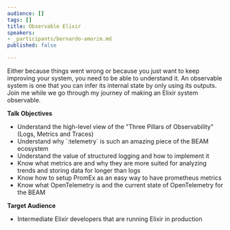 ```yaml
---
audience: []
tags: []
title: Observable Elixir
speakers:
- _participants/bernardo-amorim.md
published: false

---
```

Either because things went wrong or because you just want to keep improving your system, you need to be able to understand it. An observable system is one that you can infer its internal state by only using its outputs. Join me while we go through my journey of making an Elixir system observable.

**Talk Objectives**

* Understand the high-level view of the "Three Pillars of Observability" (Logs, Metrics and Traces)
* Understand why \`:telemetry\` is such an amazing piece of the BEAM ecosystem
* Understand the value of structured logging and how to implement it
* Know what metrics are and why they are more suited for analyzing trends and storing data for longer than logs
* Know how to setup PromEx as an easy way to have prometheus metrics
* Know what OpenTelemetry is and the current state of OpenTelemetry for the BEAM

**Target Audience**

* Intermediate Elixir developers that are running Elixir in production